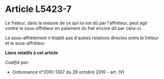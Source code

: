 # Article L5423-7

Le fréteur, dans la mesure de ce qui lui est dû par l'affréteur, peut agir contre le sous-affréteur en paiement du fret
encore dû par celui-ci.

Le sous-affrètement n'établit pas d'autres relations directes entre le fréteur et le sous-affréteur.

**Liens relatifs à cet article**

_Codifié par_:

  - Ordonnance n°2010-1307 du 28 octobre 2010 - art. (V)
